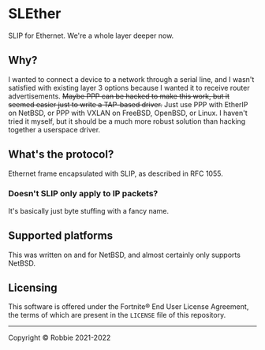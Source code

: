 # SLEther

SLIP for Ethernet. We're a whole layer deeper now.

## Why?

I wanted to connect a device to a network through a serial line, and I wasn't
satisfied with existing layer 3 options because I wanted it to receive router
advertisements. ~~Maybe PPP can be hacked to make this work, but it seemed
easier just to write a TAP-based driver.~~ Just use PPP with EtherIP on NetBSD,
or PPP with VXLAN on FreeBSD, OpenBSD, or Linux. I haven't tried it myself, but
it should be a much more robust solution than hacking together a userspace
driver.

## What's the protocol?

Ethernet frame encapsulated with SLIP, as described in RFC 1055.

### Doesn't SLIP only apply to IP packets?

It's basically just byte stuffing with a fancy name.

## Supported platforms

This was written on and for NetBSD, and almost certainly only supports NetBSD.

## Licensing

This software is offered under the Fortnite&reg; End User License Agreement,
the terms of which are present in the `LICENSE` file of this repository.

<hr>

Copyright &copy; Robbie 2021-2022
